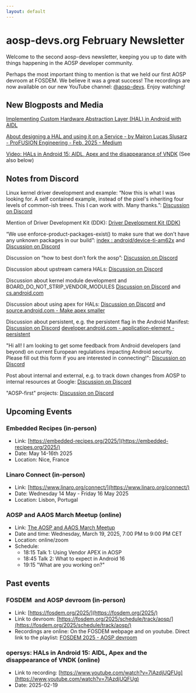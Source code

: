 ```yaml
---
layout: default
---
```


# aosp-devs.org February Newsletter

Welcome to the second aosp-devs newsletter, keeping you up to date with things happening in the AOSP developer community.

Perhaps the most important thing to mention is that we held our first AOSP devroom at FOSDEM. We believe it was a great success! The recordings are now available on our new YouTube channel: [@aosp-devs](https://www.youtube.com/@aosp-devs). Enjoy watching!


## New Blogposts and Media

[Implementing Custom Hardware Abstraction Layer (HAL) in Android with AIDL](https://siliconsignals.io/blog/implementing-custom-hardware-abstraction-layer-hal-in-android-with-aidl-silicon-signals/)

[About designing a HAL and using it on a Service - by Mairon Lucas Slusarz - ProFUSION Engineering - Feb, 2025 - Medium](https://medium.com/profusion-engineering/about-designing-a-hal-and-using-it-on-a-service-e73861a62ebd)

[Video: HALs in Android 15: AIDL, Apex and the disappearance of VNDK](https://www.youtube.com/watch?v=7lAzdjUQFUg) (See also below) 


## Notes from Discord

Linux kernel driver development and example: “Now this is what I was looking for. A self contained example, instead of the pixel's inheriting four levels of common-ish trees. This I can work with. Many thanks.”:
[Discussion on Discord](https://discord.com/channels/1294292505419841678/1309451559263928340/1335906168689786901)

Mention of Driver Development Kit (DDK):
[Driver Development Kit (DDK)](https://android.googlesource.com/kernel/build/+/refs/heads/main/kleaf/docs/ddk/main.md?pli=1)

“We use enforce-product-packages-exist() to make sure that we don't have any unknown packages in our build”:
[index : android/device-ti-am62x](https://git.ti.com/cgit/android/device-ti-am62x/commit/?h=d-android15-release&id=62de65160d9324fa0978ac25c3a4f2ae90b9864e)
and
[Discussion on Discord](https://discord.com/channels/1294292505419841678/1294292505927487510/1336265202341253161)

Discussion on “how to best don’t fork the aosp”:
[Discussion on Discord](https://discord.com/channels/1294292505419841678/1294292505927487510/1336022352261156895)

Discussion about upstream camera HALs:
[Discussion on Discord](https://discord.com/channels/1294292505419841678/1294292505927487510/1341318937945833502)

Discussion about kernel module development and BOARD\_DO\_NOT\_STRIP\_VENDOR\_MODULES
[Discussion on Discord](https://discord.com/channels/1294292505419841678/1309451559263928340/1342687078403674203)
and
[cs.android.com](https://cs.android.com/android/platform/superproject/main/+/main:device/google/gs101/BoardConfig-common.mk;l=350?q=BOARD_DO_NOT_STRIP_VENDOR_MODULES)

Discussion about using apex for HALs: [Discussion on Discord](https://discord.com/channels/1294292505419841678/1294292505927487510/1343400768589398070)
and
[source.android.com - Make apex smaller](https://source.android.com/docs/core/ota/vendor-apex#make_apex_smaller)

Discussion about persistent, e.g. the persistent flag in the Android Manifest:
[Discussion on Discord](https://discord.com/channels/1294292505419841678/1294292505927487510/1344294282215030867)
[developer.android.com - application-element - persistent](https://developer.android.com/guide/topics/manifest/application-element#persistent)

"Hi all! I am looking to get some feedback from Android developers (and beyond)
on current European regulations impacting Android security. Please fill out
this form if you are interested in connecting!":
[Discussion on Discord](https://discord.com/channels/1294292505419841678/1294292505927487510/1338450246467981332)

Post about internal and external, e.g. to track down changes from AOSP to internal resources at Google:
[Discussion on Discord](https://discord.com/channels/1294292505419841678/1294292505927487510/1339270629966479482)

"AOSP-first" projects:
[Discussion on Discord](https://discord.com/channels/1294292505419841678/1294292505927487510/1339273701178478623)


## Upcoming Events

### Embedded Recipes (in-person)

*   Link: [https://embedded-recipes.org/2025/](https://embedded-recipes.org/2025/)
*   Date: May 14-16th 2025
*   Location: Nice, France


### Linaro Connect (in-person)

*   Link: [https://www.linaro.org/connect/](https://www.linaro.org/connect/)
*   Date: Wednesday 14 May - Friday 16 May 2025
*   Location: Lisbon, Portugal


### AOSP and AAOS March Meetup (online)

*   Link: [The AOSP and AAOS March Meetup](https://www.meetup.com/the-aosp-and-aaos-meetup/events/305840348/)
*   Date and time: Wednesday, March 19, 2025, 7:00 PM to 9:00 PM CET
*   Location: online/zoom
*   Schedule:
    *   18:15 Talk 1: Using Vendor APEX in AOSP
    *   18:45 Talk 2: What to expect in Android 16
    *   19:15 "What are you working on?"
        

## Past events

### FOSDEM  and AOSP devroom (in-person)

*   Link: [https://fosdem.org/2025/](https://fosdem.org/2025/)
*   Link to devroom: [https://fosdem.org/2025/schedule/track/aosp/](https://fosdem.org/2025/schedule/track/aosp/)
*   Recordings are online: On the FOSDEM webpage and on youtube. Direct link to the playlist: [FOSDEM 2025 - AOSP devroom](https://www.youtube.com/playlist?list=PLwfiJmU4qhXsXi6-HoUvs3zdORvE55Y-M) 
    

### opersys: HALs in Android 15: AIDL, Apex and the disappearance of VNDK (online)

*   Link to recording: [https://www.youtube.com/watch?v=7lAzdjUQFUg](https://www.youtube.com/watch?v=7lAzdjUQFUg)
*   Date: 2025-02-19

